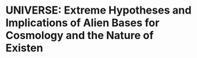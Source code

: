 # UNIVERSE: Extreme Hypotheses and Implications of Alien Bases for Cosmology and the Nature of Existen

